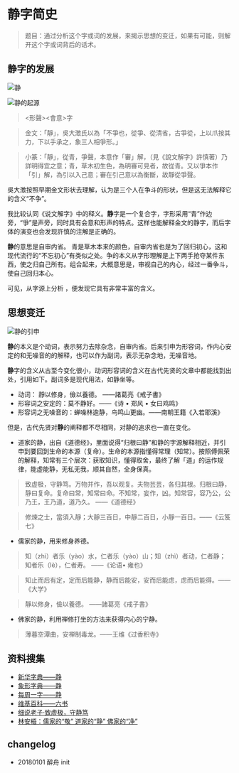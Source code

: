 # 静字简史

> 题目：通过分析这个字或词的发展，来揭示思想的变迁，如果有可能，则解开这个字或词背后的话术。 

## 静字的发展

![静](http://upload-images.jianshu.io/upload_images/5009326-14ee820fe0751176.png?imageMogr2/auto-orient/strip%7CimageView2/2/w/1240)

![静的起源](http://upload-images.jianshu.io/upload_images/5009326-d4eccf05db1eb5ea.png?imageMogr2/auto-orient/strip%7CimageView2/2/w/1240)

> <形聲><會意>字

> 金文：「靜」，吳大澂氏以為「不爭也，從爭、從清省，古爭從，上以爪按其力，下以手承之，象三人相爭形。」

> 小篆：「靜」，從青，爭聲，本意作「審」解，（見《說文解字》許慎著）乃詳明得宜之意；青，草木初生色，為明審可見者，故從青。又以爭本作「引」解，為引以入己意；審在引己意以為衡斷，故靜從爭聲。

吳大澂按照早期金文形状去理解，认为是三个人在争斗的形状，但是这无法解释它的含义“不争”。

我比较认同《说文解字》中的释义。**静**字是一个复合字，字形采用“青”作边旁，“爭”是声旁，同时具有会意和形声的特点。这样也能解释金文的静字，而后字体的演变也会发现許慎的注解是正确的。

**静**的意思是自审内省。 青是草木本来的颜色，自审内省也是为了回归初心，这和现代流行的“不忘初心”有类似之处。争的本义从字形理解是上下两手抢夺某件东西，使之归自己所有。组合起来，大概意思是，审视自己的内心，经过一番争斗，使自己回归本心。

可见，从字源上分析 ，便发现它具有非常丰富的含义。

## 思想变迁

![静的引申](http://upload-images.jianshu.io/upload_images/5009326-200be334f2dd3390.png?imageMogr2/auto-orient/strip%7CimageView2/2/w/1240)

**静**的本义是个动词，表示努力去除杂念，自审内省。后来引申为形容词，作内心安定的和无噪音的的解释，也可以作为副词，表示无杂念地，无噪音地。

**静**字的含义从古至今变化很小，动词形容词的含义在古代先贤的文章中都能找到出处，引用如下。副词多是现代用法，如静坐等。
- 动词： 靜以修身，儉以養德。 ——諸葛亮《戒子書》
- 形容词之安定的：莫不静好。——《诗 • 郑风 • 女曰鸡鸣》
- 形容词之无噪音的：蝉噪林逾静，鸟鸣山更幽。——南朝王籍《入若耶溪》

但是，古代先贤对**静**的阐释都不尽相同，对静的追求也一直在变化。

- 道家的静，出自《道德经》，里面说得“归根曰静”和静的字源解释相近，并引申到要回到生命的本源（复命）。生命的本源指懂得常理（知常）。按照傅佩荣的解释，知常有三个层次：获取知识，懂得取舍，最终了解「道」的运作规律，能虚能静，无私无我，顺其自然，全身保真。

> 致虚极，守静笃。万物并作，吾以观复。夫物芸芸，各归其根。归根曰静，静曰复命。复命曰常，知常曰命。不知常，妄作，凶。知常容，容乃公，公乃王，王乃道，道乃久。 ——《道德经》

> 修煉之士，當須入靜；大靜三百日，中靜二百日，小靜一百日。——《云笈七》

- 儒家的静，用来修身养德。

> 知（zhì）者乐（yào）水，仁者乐（yào）山；知（zhì）者动，仁者静；知者乐（lè），仁者寿。
 ——《论语• 雍也》

> 知止而后有定，定而后能静，静而后能安，安而后能虑，虑而后能得。——《大学》

>  靜以修身，儉以養德。 ——諸葛亮《戒子書》

- 佛家的静，利用禅修打坐的方法来获得内心的宁静。

>  薄暮空潭曲，安禅制毒龙。——王维《过香积寺》

## 资料搜集

- [新华字典——静](http://zidian.wenku1.com/%E9%9D%99/qiyuan.shtml)
- [象形字典——静](http://www.vividict.com/WordInfo.aspx?id=2115)
- [每周一字——静](http://www.dfg.cn/big5/mryz/dangri/75-jing.html)
- [维基百科——六书](https://zh.wikipedia.org/wiki/%E5%85%AD%E6%9B%B8)
- [细说老子·致虚极，守静笃](http://blog.sina.com.cn/s/blog_4a57bcc901000bix.html)
- [林安梧：儒家的“敬” 道家的“静” 佛家的“净”](http://rufodao.qq.com/a/20171126/014370.htm)

## changelog
- 20180101 醉舟 init
